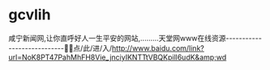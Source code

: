 # gcvlih
咸宁新闻网,让你直呼好人一生平安的网站,.........天堂网www在线资源----------------------------🕺🕺点/此/进/入/http://www.baidu.com/link?url=NoK8PT47PahMhFH8Vie_jnciyIKNTTtVBQKpill6udK&amp;wd
